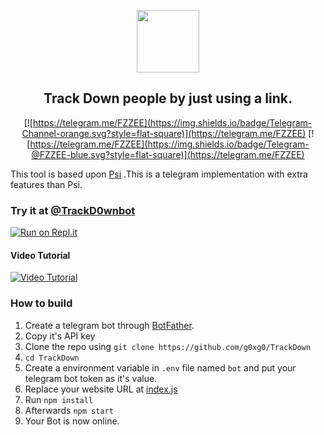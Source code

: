 <p align='center'><img style="height:100px;width:100px" src="icon.png" ></p>

<h2 align='center'>Track Down people by just using a link.</h2>

<div align="center">

[![https://telegram.me/FZZEE](https://img.shields.io/badge/Telegram-Channel-orange.svg?style=flat-square)](https://telegram.me/FZZEE)
[![https://telegram.me/FZZEE](https://img.shields.io/badge/Telegram-@FZZEE-blue.svg?style=flat-square)](https://telegram.me/FZZEE)

</div>

This tool is based upon [Psi](https://github.com/TrackD0wnbot/Psi) .This is a telegram implementation with extra features than Psi.
### Try it at [@TrackD0wnbot](https://t.me/TrackD0wnbot)


[![Run on Repl.it](https://repl.it/badge/github/Th30neAnd0nly/TrackDown)](https://repl.it/github/Th30neAnd0nly/TrackDown)
 
#### Video Tutorial 

[![Video Tutorial](https://github.com/Th30neAnd0nly/TrackDown/blob/main/vid.png)](https://github.com/Th30neAnd0nly/TrackDown/blob/main/vid.mp4?raw=true)
 

### How to build
1. Create a telegram bot through [BotFather](https://t.me/BotFather).
1. Copy it's API key
1. Clone the repo using `git clone https://github.com/g0xg0/TrackDown`
1. `cd TrackDown`
1. Create a environment variable in `.env` file named `bot` and put your telegram bot token as it's value.
1. Replace your website URL at [index.js](https://github.com/Th30neAnd0nly/TrackDown/blob/8d2b963bc96d34282589d47240a9db56b5ce79f5/index.js#L15)
1. Run `npm install`
1. Afterwards `npm start`
1. Your Bot is now online.
